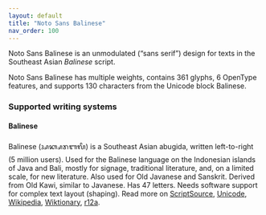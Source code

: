 ```yaml
---
layout: default
title: "Noto Sans Balinese"
nav_order: 100
---
```

Noto Sans Balinese is an unmodulated (“sans serif”) design for texts in the Southeast Asian _Balinese_ script. 

Noto Sans Balinese has multiple weights, contains 361 glyphs, 6 OpenType features, and supports 130 characters from the Unicode block Balinese.


### Supported writing systems


#### Balinese

Balinese (<span class='autonym'>ᬅᬓ᭄ᬱᬭᬩᬮᬶ</span>) is a Southeast Asian abugida, written left-to-right (5 million users). Used for the Balinese language on the Indonesian islands of Java and Bali, mostly for signage, traditional literature, and, on a limited scale, for new literature. Also used for Old Javanese and Sanskrit. Derived from Old Kawi, similar to Javanese. Has 47 letters. Needs software support for complex text layout (shaping). Read more on [ScriptSource](https://scriptsource.org/scr/Bali), [Unicode](https://www.unicode.org/versions/Unicode13.0.0/ch17.pdf#G26759), [Wikipedia](https://en.wikipedia.org/wiki/ISO_15924:Bali), [Wiktionary](https://en.wiktionary.org/wiki/Category:Balinese_script), [r12a](https://r12a.github.io/scripts/links?iso=Bali).

